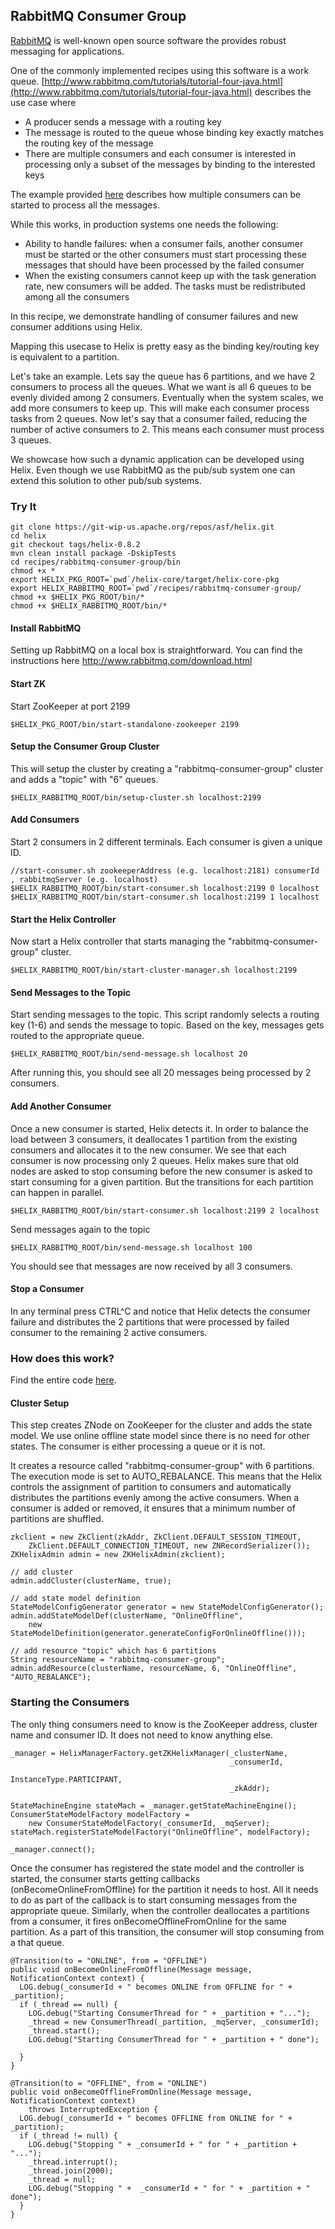 <!---
Licensed to the Apache Software Foundation (ASF) under one
or more contributor license agreements.  See the NOTICE file
distributed with this work for additional information
regarding copyright ownership.  The ASF licenses this file
to you under the Apache License, Version 2.0 (the
"License"); you may not use this file except in compliance
with the License.  You may obtain a copy of the License at

  http://www.apache.org/licenses/LICENSE-2.0

Unless required by applicable law or agreed to in writing,
software distributed under the License is distributed on an
"AS IS" BASIS, WITHOUT WARRANTIES OR CONDITIONS OF ANY
KIND, either express or implied.  See the License for the
specific language governing permissions and limitations
under the License.
-->


RabbitMQ Consumer Group
-----------------------

[RabbitMQ](http://www.rabbitmq.com/) is well-known open source software the provides robust messaging for applications.

One of the commonly implemented recipes using this software is a work queue.  [http://www.rabbitmq.com/tutorials/tutorial-four-java.html](http://www.rabbitmq.com/tutorials/tutorial-four-java.html) describes the use case where

* A producer sends a message with a routing key
* The message is routed to the queue whose binding key exactly matches the routing key of the message
* There are multiple consumers and each consumer is interested in processing only a subset of the messages by binding to the interested keys

The example provided [here](http://www.rabbitmq.com/tutorials/tutorial-four-java.html) describes how multiple consumers can be started to process all the messages.

While this works, in production systems one needs the following:

* Ability to handle failures: when a consumer fails, another consumer must be started or the other consumers must start processing these messages that should have been processed by the failed consumer
* When the existing consumers cannot keep up with the task generation rate, new consumers will be added. The tasks must be redistributed among all the consumers

In this recipe, we demonstrate handling of consumer failures and new consumer additions using Helix.

Mapping this usecase to Helix is pretty easy as the binding key/routing key is equivalent to a partition.

Let's take an example. Lets say the queue has 6 partitions, and we have 2 consumers to process all the queues.
What we want is all 6 queues to be evenly divided among 2 consumers.
Eventually when the system scales, we add more consumers to keep up. This will make each consumer process tasks from 2 queues.
Now let's say that a consumer failed, reducing the number of active consumers to 2. This means each consumer must process 3 queues.

We showcase how such a dynamic application can be developed using Helix. Even though we use RabbitMQ as the pub/sub system one can extend this solution to other pub/sub systems.

### Try It

```
git clone https://git-wip-us.apache.org/repos/asf/helix.git
cd helix
git checkout tags/helix-0.8.2
mvn clean install package -DskipTests
cd recipes/rabbitmq-consumer-group/bin
chmod +x *
export HELIX_PKG_ROOT=`pwd`/helix-core/target/helix-core-pkg
export HELIX_RABBITMQ_ROOT=`pwd`/recipes/rabbitmq-consumer-group/
chmod +x $HELIX_PKG_ROOT/bin/*
chmod +x $HELIX_RABBITMQ_ROOT/bin/*
```

#### Install RabbitMQ

Setting up RabbitMQ on a local box is straightforward. You can find the instructions here
http://www.rabbitmq.com/download.html

#### Start ZK

Start ZooKeeper at port 2199

```
$HELIX_PKG_ROOT/bin/start-standalone-zookeeper 2199
```

#### Setup the Consumer Group Cluster

This will setup the cluster by creating a "rabbitmq-consumer-group" cluster and adds a "topic" with "6" queues.

```
$HELIX_RABBITMQ_ROOT/bin/setup-cluster.sh localhost:2199
```

#### Add Consumers

Start 2 consumers in 2 different terminals. Each consumer is given a unique ID.

```
//start-consumer.sh zookeeperAddress (e.g. localhost:2181) consumerId , rabbitmqServer (e.g. localhost)
$HELIX_RABBITMQ_ROOT/bin/start-consumer.sh localhost:2199 0 localhost
$HELIX_RABBITMQ_ROOT/bin/start-consumer.sh localhost:2199 1 localhost

```

#### Start the Helix Controller

Now start a Helix controller that starts managing the "rabbitmq-consumer-group" cluster.

```
$HELIX_RABBITMQ_ROOT/bin/start-cluster-manager.sh localhost:2199
```

#### Send Messages to the Topic

Start sending messages to the topic. This script randomly selects a routing key (1-6) and sends the message to topic.
Based on the key, messages gets routed to the appropriate queue.

```
$HELIX_RABBITMQ_ROOT/bin/send-message.sh localhost 20
```

After running this, you should see all 20 messages being processed by 2 consumers.

#### Add Another Consumer

Once a new consumer is started, Helix detects it. In order to balance the load between 3 consumers, it deallocates 1 partition from the existing consumers and allocates it to the new consumer. We see that
each consumer is now processing only 2 queues.
Helix makes sure that old nodes are asked to stop consuming before the new consumer is asked to start consuming for a given partition. But the transitions for each partition can happen in parallel.

```
$HELIX_RABBITMQ_ROOT/bin/start-consumer.sh localhost:2199 2 localhost
```

Send messages again to the topic

```
$HELIX_RABBITMQ_ROOT/bin/send-message.sh localhost 100
```

You should see that messages are now received by all 3 consumers.

#### Stop a Consumer

In any terminal press CTRL^C and notice that Helix detects the consumer failure and distributes the 2 partitions that were processed by failed consumer to the remaining 2 active consumers.


### How does this work?

Find the entire code [here](https://git-wip-us.apache.org/repos/asf?p=helix.git;a=tree;f=recipes/rabbitmq-consumer-group/src/main/java/org/apache/helix/recipes/rabbitmq).

#### Cluster Setup

This step creates ZNode on ZooKeeper for the cluster and adds the state model. We use online offline state model since there is no need for other states. The consumer is either processing a queue or it is not.

It creates a resource called "rabbitmq-consumer-group" with 6 partitions. The execution mode is set to AUTO_REBALANCE. This means that the Helix controls the assignment of partition to consumers and automatically distributes the partitions evenly among the active consumers. When a consumer is added or removed, it ensures that a minimum number of partitions are shuffled.

```
zkclient = new ZkClient(zkAddr, ZkClient.DEFAULT_SESSION_TIMEOUT,
    ZkClient.DEFAULT_CONNECTION_TIMEOUT, new ZNRecordSerializer());
ZKHelixAdmin admin = new ZKHelixAdmin(zkclient);

// add cluster
admin.addCluster(clusterName, true);

// add state model definition
StateModelConfigGenerator generator = new StateModelConfigGenerator();
admin.addStateModelDef(clusterName, "OnlineOffline",
    new StateModelDefinition(generator.generateConfigForOnlineOffline()));

// add resource "topic" which has 6 partitions
String resourceName = "rabbitmq-consumer-group";
admin.addResource(clusterName, resourceName, 6, "OnlineOffline", "AUTO_REBALANCE");
```

### Starting the Consumers

The only thing consumers need to know is the ZooKeeper address, cluster name and consumer ID. It does not need to know anything else.

```
_manager = HelixManagerFactory.getZKHelixManager(_clusterName,
                                                 _consumerId,
                                                 InstanceType.PARTICIPANT,
                                                 _zkAddr);

StateMachineEngine stateMach = _manager.getStateMachineEngine();
ConsumerStateModelFactory modelFactory =
    new ConsumerStateModelFactory(_consumerId, _mqServer);
stateMach.registerStateModelFactory("OnlineOffline", modelFactory);

_manager.connect();
```

Once the consumer has registered the state model and the controller is started, the consumer starts getting callbacks (onBecomeOnlineFromOffline) for the partition it needs to host. All it needs to do as part of the callback is to start consuming messages from the appropriate queue. Similarly, when the controller deallocates a partitions from a consumer, it fires onBecomeOfflineFromOnline for the same partition.
As a part of this transition, the consumer will stop consuming from a that queue.

```
@Transition(to = "ONLINE", from = "OFFLINE")
public void onBecomeOnlineFromOffline(Message message, NotificationContext context) {
  LOG.debug(_consumerId + " becomes ONLINE from OFFLINE for " + _partition);
  if (_thread == null) {
    LOG.debug("Starting ConsumerThread for " + _partition + "...");
    _thread = new ConsumerThread(_partition, _mqServer, _consumerId);
    _thread.start();
    LOG.debug("Starting ConsumerThread for " + _partition + " done");

  }
}

@Transition(to = "OFFLINE", from = "ONLINE")
public void onBecomeOfflineFromOnline(Message message, NotificationContext context)
    throws InterruptedException {
  LOG.debug(_consumerId + " becomes OFFLINE from ONLINE for " + _partition);
  if (_thread != null) {
    LOG.debug("Stopping " + _consumerId + " for " + _partition + "...");
    _thread.interrupt();
    _thread.join(2000);
    _thread = null;
    LOG.debug("Stopping " +  _consumerId + " for " + _partition + " done");
  }
}
```
